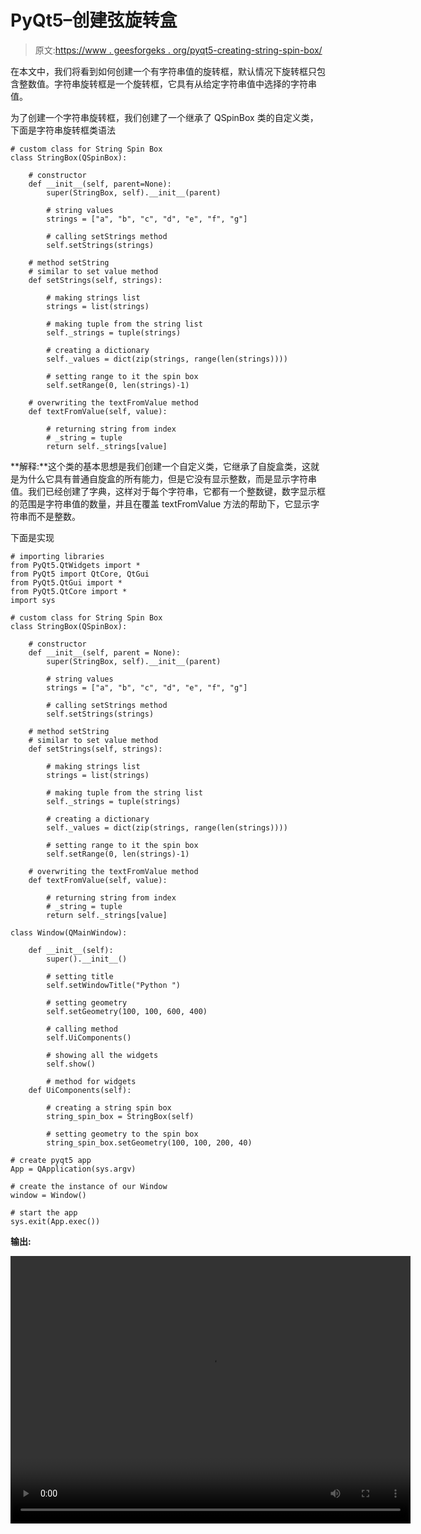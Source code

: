 # PyQt5–创建弦旋转盒

> 原文:[https://www . geesforgeks . org/pyqt5-creating-string-spin-box/](https://www.geeksforgeeks.org/pyqt5-creating-string-spin-box/)

在本文中，我们将看到如何创建一个有字符串值的旋转框，默认情况下旋转框只包含整数值。字符串旋转框是一个旋转框，它具有从给定字符串值中选择的字符串值。

为了创建一个字符串旋转框，我们创建了一个继承了 QSpinBox 类的自定义类，下面是字符串旋转框类语法

```
# custom class for String Spin Box
class StringBox(QSpinBox):

    # constructor
    def __init__(self, parent=None):
        super(StringBox, self).__init__(parent)

        # string values
        strings = ["a", "b", "c", "d", "e", "f", "g"]

        # calling setStrings method
        self.setStrings(strings)

    # method setString
    # similar to set value method
    def setStrings(self, strings):

        # making strings list
        strings = list(strings)

        # making tuple from the string list
        self._strings = tuple(strings)

        # creating a dictionary
        self._values = dict(zip(strings, range(len(strings))))

        # setting range to it the spin box
        self.setRange(0, len(strings)-1)

    # overwriting the textFromValue method
    def textFromValue(self, value):

        # returning string from index
        # _string = tuple
        return self._strings[value]

```

**解释:**这个类的基本思想是我们创建一个自定义类，它继承了自旋盒类，这就是为什么它具有普通自旋盒的所有能力，但是它没有显示整数，而是显示字符串值。我们已经创建了字典，这样对于每个字符串，它都有一个整数键，数字显示框的范围是字符串值的数量，并且在覆盖 textFromValue 方法的帮助下，它显示字符串而不是整数。

下面是实现

```
# importing libraries
from PyQt5.QtWidgets import * 
from PyQt5 import QtCore, QtGui
from PyQt5.QtGui import * 
from PyQt5.QtCore import * 
import sys

# custom class for String Spin Box
class StringBox(QSpinBox):

    # constructor
    def __init__(self, parent = None):
        super(StringBox, self).__init__(parent)

        # string values
        strings = ["a", "b", "c", "d", "e", "f", "g"]

        # calling setStrings method
        self.setStrings(strings)

    # method setString
    # similar to set value method
    def setStrings(self, strings):

        # making strings list
        strings = list(strings)

        # making tuple from the string list
        self._strings = tuple(strings)

        # creating a dictionary
        self._values = dict(zip(strings, range(len(strings))))

        # setting range to it the spin box
        self.setRange(0, len(strings)-1)

    # overwriting the textFromValue method
    def textFromValue(self, value):

        # returning string from index
        # _string = tuple
        return self._strings[value]

class Window(QMainWindow):

    def __init__(self):
        super().__init__()

        # setting title
        self.setWindowTitle("Python ")

        # setting geometry
        self.setGeometry(100, 100, 600, 400)

        # calling method
        self.UiComponents()

        # showing all the widgets
        self.show()

        # method for widgets
    def UiComponents(self):

        # creating a string spin box
        string_spin_box = StringBox(self)

        # setting geometry to the spin box
        string_spin_box.setGeometry(100, 100, 200, 40)

# create pyqt5 app
App = QApplication(sys.argv)

# create the instance of our Window
window = Window()

# start the app
sys.exit(App.exec())
```

**输出:**

<video class="wp-video-shortcode" id="video-413078-1" width="640" height="428" preload="metadata" controls=""><source type="video/mp4" src="https://media.geeksforgeeks.org/wp-content/uploads/20200515004150/Python-15-05-2020-00_41_14.mp4?_=1">[https://media.geeksforgeeks.org/wp-content/uploads/20200515004150/Python-15-05-2020-00_41_14.mp4](https://media.geeksforgeeks.org/wp-content/uploads/20200515004150/Python-15-05-2020-00_41_14.mp4)</video>